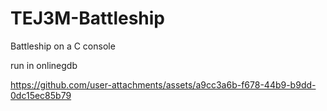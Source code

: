 # TEJ3M-Battleship

Battleship on a C console  

run in onlinegdb

https://github.com/user-attachments/assets/a9cc3a6b-f678-44b9-b9dd-0dc15ec85b79

